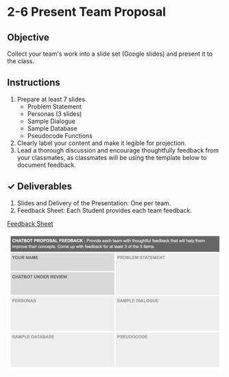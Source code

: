 # 2-6 Present Team Proposal

## Objective

Collect your team's work into a slide set \(Google slides\) and present it to the class.

## Instructions

1. Prepare at least 7 slides.
   * Problem Statement
   * Personas \(3 slides\)
   * Sample Dialogue
   * Sample Database
   * Pseudocode Functions
2. Clearly label your content and make it legible for projection. 
3. Lead a thorough discussion and encourage thoughtfully feedback from your classmates, as classmates will be using the template below to document feedback. 

## ✓ Deliverables

1. Slides and Delivery of the Presentation: One per team.
2. Feedback Sheet: Each Student provides each team feedback.

[Feedback Sheet](https://docs.google.com/document/d/1g8B_3dd0GZl7_SBKxqKPBJO4NmrhjC1IEYUTd866jiA/edit?usp=sharing)

![](../.gitbook/assets/chatbotfeedbackform.png)

